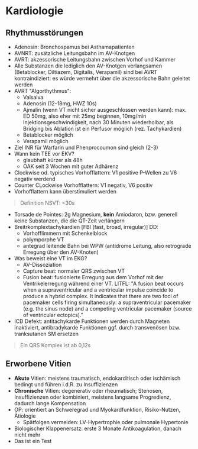 # Kardiologie

## Rhythmusstörungen

- Adenosin: Bronchospamus bei Asthamapatienten
- AVNRT: zusätzliche Leitungsbahn im AV-Knotgen
- AVRT: akzessorische Leitungsbahn zwischen Vorhof und Kammer
- Alle Substanzen die lediglich den AV-Knotgen verlangsamen (Betablocker, Diltiazem, Digitalis, Verapamil) sind bei AVRT kontraindiziert: es würde vermehrt über die akzessorische Bahn geleitet werden
- AVRT "Algorthythmus":
  - Valsalva
  - Adenosin (12-18mg, HWZ 10s)
  - Ajmalin (wenn VT nicht sicher ausgeschlossen werden kann): max. ED 50mg, also eher mit 25mg beginnen, 10mg/min Injektionsgeschwindigkeit, nach 30 Minuten wiederholbar, als Bridging bis Ablation ist ein Perfusor möglich (rez. Tachykardien)
  - Betablocker möglich
  - Verapamil möglich
- Ziel INR für Warfarin und Phenprocoumon sind gleich (2-3)
- Wann kein TEE vor EKV?
  - glaubhaft kürzer als 48h
  - OAK seit 3 Wochen mit guter Adhärenz
- Clockwise od. typisches Vorhofflattern: V1 positive P-Wellen zu V6 negativ werdend
- Counter CLockwise Vorhofflattern: V1 negativ, V6 positiv
- Vorhofflattern kann überstimuliert werden

> Definition NSVT: <30s

- Torsade de Pointes: 2g Magnesium, **kein** Amiodaron, bzw. generell keine Substanzen, die die QT-Zeit verlängern
- Breitrkomplextachykardien [FBI (fast, broad, irregular)] DD:
  - Vorhofflimmern mit Schenkelblock
  - polymporphe VT
  - antegrad leitende Bahn bei WPW (antidrome Leitung, also retrograde Erregung über den AV-Knoten)
- Was beweist eine VT im EKG?
  - AV-Dissoziation
  - Capture beat: normaler QRS zwischen VT
  - Fusion beat: fusionierte Erregung aus dem Vorhof mit der Ventrikelerregung während einer VT. LITFL: "A fusion beat occurs when a supraventricular and a ventricular impulse coincide to produce a hybrid complex. It indicates that there are two foci of pacemaker cells firing simultaneously: a supraventricular pacemaker (e.g. the sinus node) and a competing ventricular pacemaker (source of ventricular ectopics)."
- ICD Defekt: antitachykarde Funktionen werden durch Magneten inaktiviert, antibradykarde Funktionen ggf. durch transvenösen bzw. tranksutanen SM ersetzen

> Ein QRS Komplex ist ab 0,12s

## Erworbene Vitien

- **Akute** Vitien: meistens traumatisch, endokarditisch oder ischämisch bedingt und führen i.d.R. zu Insuffizienzen
- **Chronische** Vitien: degenerativ oder rheumatisch; Stenosen, Insuffizienzen oder kombiniert, meistens langsame Progredienz, dadurch lange Kompensation
- OP: orientiert an Schweregrad und Myokardfunktion, Risiko-Nutzen, Ätiologie
  - Spätfolgen vermeiden: LV-Hypertrophie oder pulmonale Hypertonie
- Biologischer Klappenersatz: erste 3 Monate Antikoagulation, danach nicht mehr
- Das ist ein Test 